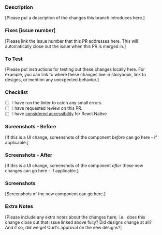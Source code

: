 ### Description

[Please put a description of the changes this branch introduces here.]

### Fixes [issue number]

[Please link the issue number that this PR addresses here. This will automatically close out the issue when this PR is merged in.]

### To Test

[Please put instructions for testing out these changes locally here. For example, you can link to where these changes live in storybook, link to designs, or mention any unexpected behavior.]

### Checklist

- [ ] I have run the linter to catch any small errors.
- [ ] I have requested review on this PR.
- [ ] I have [considered accessibility](https://reactnative.dev/docs/accessibility) for React Native

### Screenshots - Before

[If this is a UI change, screenshots of the component _before_ can go here - if applicable.]

### Screenshots - After

[If this is a UI change, screenshots of the component _after_ these new changes can go here - if applicable.]

### Screenshots

[Screenshots of the new component can go here.]

### Extra Notes

[Please include any extra notes about the changes here; i.e., does this change close out that issue linked above fully? Did designs change at all? And if so, did we get Curt's approval on the new designs?]
